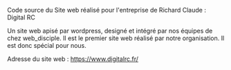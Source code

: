 Code source du Site web réalisé pour l'entreprise de Richard Claude : Digital RC

Un site web apisé par wordpress, designé et intégré par nos équipes de chez web_disciple.
Il est le premier site web réalisé par notre organisation. Il est donc spécial pour nous.

Adresse du site web : https://www.digitalrc.fr/